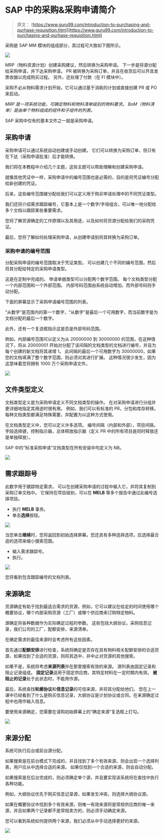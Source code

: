 # SAP 中的采购&采购申请简介

> 原文： [https://www.guru99.com/introduction-to-purchasing-and-purhase-requisition.html](https://www.guru99.com/introduction-to-purchasing-and-purhase-requisition.html)

采购是 SAP MM 模块的组成部分，其过程可大致如下图所示。

![](img/c56afb30fa03725ef1c624fa39d41b78.png)

MRP（物料资源计划）创建采购建议，然后转换为采购申请。 下一步是将源分配给采购申请，并下达采购申请。 PR 被转换为采购订单，并且在收货后可以开具发票收据以完成购买过程。 另外，还处理了付款（在 FI 模块中）。

采购不必从物料需求计划开始，它可以通过基于消耗的计划或直接创建 PR 或 PO 来启动。

*MRP 是一项系统功能，可确定物料和物料清单级别的物料要求。 BoM（物料清单）是由单个物料组成的组件和子组件的列表。*

SAP 采购中仅有的基本文件之一就是采购申请。

## 采购申请

采购申请可以通过系统自动创建或手动创建。 它们可以转换为采购订单，但只有在下达（采购申请批准）后才能转换。

我们将在本教程中介绍几个主题，这些主题可以帮助理解和创建采购申请。

就像其他凭证中一样，采购申请中的编号范围也是必需的，目的是将凭证编号分配给新创建的凭证。

后来，这些编号范围被分配给我们可以定义用于购买申请处理中的不同凭证类型。

我们还将介绍需求跟踪编号，它基本上是一个数字/字母组合，可以唯一地分配给多个文档以跟踪某些重要需求。

您将了解货源确定的工作原理以及其用途，以及如何将货源分配给我们的采购凭证。

最后，您将了解如何处理采购申请，从创建申请到将其转换为采购订单。

### 采购申请的编号范围

分配采购申请的编号范围取决于凭证类型。 可以创建几个不同的编号范围，然后将其分配给特定的采购申请类型。

这是在定制中完成的。 申请单据类型可以分配两个数字范围。 每个文档类型分配一个内部范围和一个外部范围。 内部号码范围由系统自动增加，而外部号码则手动分配。

下面的屏幕显示了采购申请编号范围的列表。

“从数字”是范围内的第一个数字，“从数字”是最后一个可用数字，而当前数字是为文档分配的最后一个数字。

此外，还有一个复选框指示这是否是外部号码范围。

例如，内部编号范围可以定义为从 20000000 到 30000000 的范围，在这种情况下，将从 20000001 开始对分配了该间隔的文档类型的文档进行编号，并且为每个创建的新文档将其递增 1。 此间隔的最后一个可用数字为 30000000，如果您的文档填满了整个数字范围，则必须对其进行扩展。 这种情况很少发生，因为这意味着您将拥有 1000 万个采购申请文件。

![](img/8dde41846e9f3e3c11b5167ba16d6c24.png)

## 文件类型定义

文档类型定义是为采购申请定义不同文档类型的操作。 在对采购申请进行分组并更详细地指定其用途时很有用。 例如，我们可以有标准的 PR，分包和库存转移。 每种文档类型都满足特殊需要，并配置为以这种方式使用。

在文档类型定义中，您可以定义许多选项。 编号间隔（内部和外部），项目间隔，字段选择键，控制指示器，总体释放指示器（定义 PR 中的所有项目是同时释放还是单独释放）。

SAP 中的“标准采购申请”文档类型在所有安装中均定义为 NB。

![](img/fdabd50435aa910b32a5242ad2ea831c.png)

## 需求跟踪号

此数字用于跟踪特定需求。 可以在创建采购申请的过程中输入它，并将其复制到采购订单文档中。 它保持在项目级别，可以在 **MELB** 等多个报告中通过此编号选择项目。

*   执行 **MELB** 事务。
*   单击**选择**按钮。

![](img/82160260f14c7883b457aa11900ab5b1.png)

当您单击**继续**时，您将返回到初始选择屏幕。您还具有多种选择选项，应选择最合适的选项来缩小搜索范围。

*   输入需求跟踪号。
*   执行。

![](img/dd143442dc3022e6ad4361596ff9109b.png)

您将看到包含跟踪编号的文档列表。

## 来源确定

货源确定有助于找到最适合需求的货源，例如，它可以建议在给定的时间使用哪个概要协议，哪个内部采购货源（工厂）或哪个供应商来订购特定物料。

源确定将各种数据作为实际确定过程的参数。 这些包括大纲协议，采购信息记录，我们公司的工厂，配额安排，来源清单。

在确定需求的最佳来源时会考虑所有这些因素。

首先通过**配额安排**进行检查，系统将确定是否存在具有物料相关配额安排的合适货源，如果找到了合适的货源，则将其选中，并中止对货源的其他搜索。

如果不是，系统将考虑**来源列表**并在那里搜索有效的来源。 源列表由固定记录和阻止记录组成。 **固定记录**适用于固定供应商，其特定材料在一定时期内有效。 **被阻止的记录**处于此状态时，不能用作源。

最后，系统查找**轮廓协议**和**信息记录**的可信来源，并将其分配给他们。 您在上一课中已经看到了什么是购买信息记录，大纲协议是计划协议或合同，在来源确定过程中也用作输入信息。

要使用来源确定，您需要在请购初始屏幕上的“确定来源”复选框上打勾。

![](img/58608a3ca8cf7d1eaab9d6d90b350fe4.png)

## 来源分配

系统可执行后台或前台源分配。

如果搜索是在前台模式下完成的，并且找到了多个有效来源，则会出现一个选择列表，用户应从中选择合适的来源。 如果仅找到一个合适的来源，则会自动分配。

如果搜索是在后台完成的，则必须确定单个源，并且要实现该系统将在查找中执行各种功能。

例如，大纲协议优先于购买信息记录源，如果发生冲突，则选择大纲协议源。

如果在概要协议中找到多个有效来源，则唯一有效来源将是常规供应商的唯一来源，并且如果两个记录都不是常规卖方的，则必须手动确定来源。

您可以看到系统如何提供两个来源，我们必须从中手动选择更好的来源。

![](img/bea13f080dd6b852a7980b4d90191c06.png)